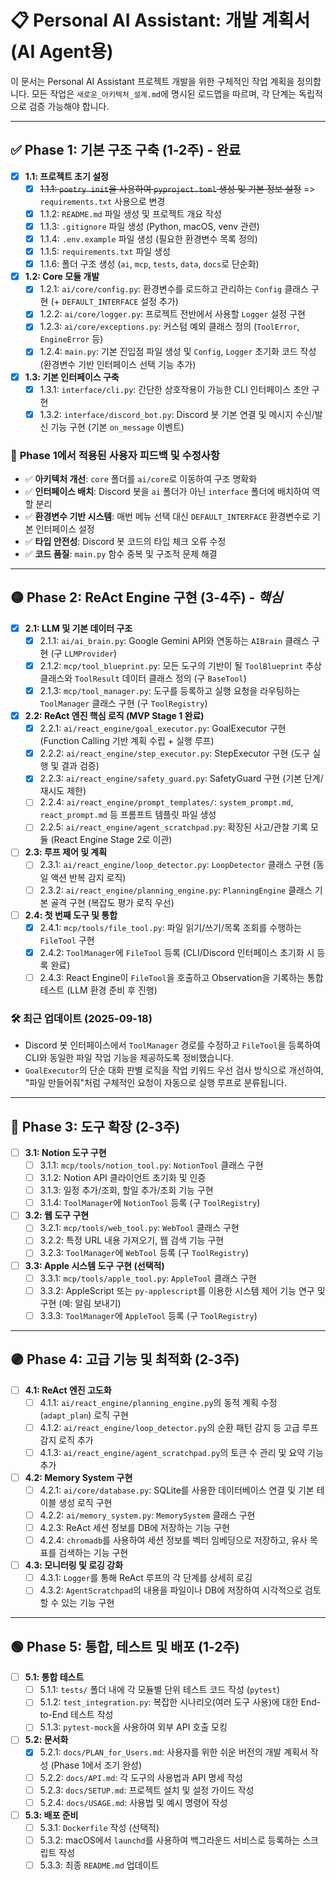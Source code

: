 # 📋 Personal AI Assistant: 개발 계획서 (AI Agent용)

이 문서는 Personal AI Assistant 프로젝트 개발을 위한 구체적인 작업 계획을 정의합니다. 모든 작업은 `새로운_아키텍처_설계.md`에 명시된 로드맵을 따르며, 각 단계는 독립적으로 검증 가능해야 합니다.

---

## ✅ Phase 1: 기본 구조 구축 (1-2주) - **완료**

- [x] **1.1: 프로젝트 초기 설정**
    - [x] ~~1.1.1: `poetry init`을 사용하여 `pyproject.toml` 생성 및 기본 정보 설정~~ => `requirements.txt` 사용으로 변경
    - [x] 1.1.2: `README.md` 파일 생성 및 프로젝트 개요 작성
    - [x] 1.1.3: `.gitignore` 파일 생성 (Python, macOS, venv 관련)
    - [x] 1.1.4: `.env.example` 파일 생성 (필요한 환경변수 목록 정의)
    - [x] 1.1.5: `requirements.txt` 파일 생성
    - [x] 1.1.6: 폴더 구조 생성 (`ai`, `mcp`, `tests`, `data`, `docs`로 단순화)

- [x] **1.2: Core 모듈 개발**
    - [x] 1.2.1: `ai/core/config.py`: 환경변수를 로드하고 관리하는 `Config` 클래스 구현 (+ `DEFAULT_INTERFACE` 설정 추가)
    - [x] 1.2.2: `ai/core/logger.py`: 프로젝트 전반에서 사용할 `Logger` 설정 구현
    - [x] 1.2.3: `ai/core/exceptions.py`: 커스텀 예외 클래스 정의 (`ToolError`, `EngineError` 등)
    - [x] 1.2.4: `main.py`: 기본 진입점 파일 생성 및 `Config`, `Logger` 초기화 코드 작성 (환경변수 기반 인터페이스 선택 기능 추가)

- [x] **1.3: 기본 인터페이스 구축**
    - [x] 1.3.1: `interface/cli.py`: 간단한 상호작용이 가능한 CLI 인터페이스 초안 구현
    - [x] 1.3.2: `interface/discord_bot.py`: Discord 봇 기본 연결 및 메시지 수신/발신 기능 구현 (기본 `on_message` 이벤트)

### 📝 **Phase 1에서 적용된 사용자 피드백 및 수정사항**
- ✅ **아키텍처 개선**: `core` 폴더를 `ai/core`로 이동하여 구조 명확화
- ✅ **인터페이스 배치**: Discord 봇을 `ai` 폴더가 아닌 `interface` 폴더에 배치하여 역할 분리
- ✅ **환경변수 기반 시스템**: 매번 메뉴 선택 대신 `DEFAULT_INTERFACE` 환경변수로 기본 인터페이스 설정
- ✅ **타입 안전성**: Discord 봇 코드의 타입 체크 오류 수정
- ✅ **코드 품질**: `main.py` 함수 중복 및 구조적 문제 해결

---

## 🟡 Phase 2: ReAct Engine 구현 (3-4주) - *핵심*

- [x] **2.1: LLM 및 기본 데이터 구조**
    - [x] 2.1.1: `ai/ai_brain.py`: Google Gemini API와 연동하는 `AIBrain` 클래스 구현 (구 `LLMProvider`)
    - [x] 2.1.2: `mcp/tool_blueprint.py`: 모든 도구의 기반이 될 `ToolBlueprint` 추상 클래스와 `ToolResult` 데이터 클래스 정의 (구 `BaseTool`)
    - [x] 2.1.3: `mcp/tool_manager.py`: 도구를 등록하고 실행 요청을 라우팅하는 `ToolManager` 클래스 구현 (구 `ToolRegistry`)

- [x] **2.2: ReAct 엔진 핵심 로직 (MVP Stage 1 완료)**
    - [x] 2.2.1: `ai/react_engine/goal_executor.py`: GoalExecutor 구현 (Function Calling 기반 계획 수립 + 실행 루프)
    - [x] 2.2.2: `ai/react_engine/step_executor.py`: StepExecutor 구현 (도구 실행 및 결과 검증)
    - [x] 2.2.3: `ai/react_engine/safety_guard.py`: SafetyGuard 구현 (기본 단계/재시도 제한)
    - [ ] 2.2.4: `ai/react_engine/prompt_templates/`: `system_prompt.md`, `react_prompt.md` 등 프롬프트 템플릿 파일 생성
    - [ ] 2.2.5: `ai/react_engine/agent_scratchpad.py`: 확장된 사고/관찰 기록 모듈 (React Engine Stage 2로 이관)

- [ ] **2.3: 루프 제어 및 계획**
    - [ ] 2.3.1: `ai/react_engine/loop_detector.py`: `LoopDetector` 클래스 구현 (동일 액션 반복 감지 로직)
    - [ ] 2.3.2: `ai/react_engine/planning_engine.py`: `PlanningEngine` 클래스 기본 골격 구현 (복잡도 평가 로직 우선)

- [ ] **2.4: 첫 번째 도구 및 통합**
    - [x] 2.4.1: `mcp/tools/file_tool.py`: 파일 읽기/쓰기/목록 조회를 수행하는 `FileTool` 구현
    - [x] 2.4.2: `ToolManager`에 `FileTool` 등록 (CLI/Discord 인터페이스 초기화 시 등록 완료)
    - [ ] 2.4.3: React Engine이 `FileTool`을 호출하고 Observation을 기록하는 통합 테스트 (LLM 환경 준비 후 진행)

### 🛠️ 최근 업데이트 (2025-09-18)
- Discord 봇 인터페이스에서 `ToolManager` 경로를 수정하고 `FileTool`을 등록하여 CLI와 동일한 파일 작업 기능을 제공하도록 정비했습니다.
- `GoalExecutor`의 단순 대화 판별 로직을 작업 키워드 우선 검사 방식으로 개선하여, "파일 만들어줘"처럼 구체적인 요청이 자동으로 실행 루프로 분류됩니다.

---

## 🔵 Phase 3: 도구 확장 (2-3주)

- [ ] **3.1: Notion 도구 구현**
    - [ ] 3.1.1: `mcp/tools/notion_tool.py`: `NotionTool` 클래스 구현
    - [ ] 3.1.2: Notion API 클라이언트 초기화 및 인증
    - [ ] 3.1.3: 일정 추가/조회, 할일 추가/조회 기능 구현
    - [ ] 3.1.4: `ToolManager`에 `NotionTool` 등록 (구 `ToolRegistry`)

- [ ] **3.2: 웹 도구 구현**
    - [ ] 3.2.1: `mcp/tools/web_tool.py`: `WebTool` 클래스 구현
    - [ ] 3.2.2: 특정 URL 내용 가져오기, 웹 검색 기능 구현
    - [ ] 3.2.3: `ToolManager`에 `WebTool` 등록 (구 `ToolRegistry`)

- [ ] **3.3: Apple 시스템 도구 구현 (선택적)**
    - [ ] 3.3.1: `mcp/tools/apple_tool.py`: `AppleTool` 클래스 구현
    - [ ] 3.3.2: AppleScript 또는 `py-applescript`를 이용한 시스템 제어 기능 연구 및 구현 (예: 알림 보내기)
    - [ ] 3.3.3: `ToolManager`에 `AppleTool` 등록 (구 `ToolRegistry`)

---

## 🟣 Phase 4: 고급 기능 및 최적화 (2-3주)

- [ ] **4.1: ReAct 엔진 고도화**
    - [ ] 4.1.1: `ai/react_engine/planning_engine.py`의 동적 계획 수정(`adapt_plan`) 로직 구현
    - [ ] 4.1.2: `ai/react_engine/loop_detector.py`의 순환 패턴 감지 등 고급 루프 감지 로직 추가
    - [ ] 4.1.3: `ai/react_engine/agent_scratchpad.py`의 토큰 수 관리 및 요약 기능 추가

- [ ] **4.2: Memory System 구현**
    - [ ] 4.2.1: `ai/core/database.py`: SQLite를 사용한 데이터베이스 연결 및 기본 테이블 생성 로직 구현
    - [ ] 4.2.2: `ai/memory_system.py`: `MemorySystem` 클래스 구현
    - [ ] 4.2.3: ReAct 세션 정보를 DB에 저장하는 기능 구현
    - [ ] 4.2.4: `chromadb`를 사용하여 세션 정보를 벡터 임베딩으로 저장하고, 유사 목표를 검색하는 기능 구현

- [ ] **4.3: 모니터링 및 로깅 강화**
    - [ ] 4.3.1: `Logger`를 통해 ReAct 루프의 각 단계를 상세히 로깅
    - [ ] 4.3.2: `AgentScratchpad`의 내용을 파일이나 DB에 저장하여 시각적으로 검토할 수 있는 기능 구현

---

## 🟢 Phase 5: 통합, 테스트 및 배포 (1-2주)

- [ ] **5.1: 통합 테스트**
    - [ ] 5.1.1: `tests/` 폴더 내에 각 모듈별 단위 테스트 코드 작성 (`pytest`)
    - [ ] 5.1.2: `test_integration.py`: 복잡한 시나리오(여러 도구 사용)에 대한 End-to-End 테스트 작성
    - [ ] 5.1.3: `pytest-mock`을 사용하여 외부 API 호출 모킹

- [ ] **5.2: 문서화**
    - [x] 5.2.1: `docs/PLAN_for_Users.md`: 사용자를 위한 쉬운 버전의 개발 계획서 작성 (Phase 1에서 조기 완성)
    - [ ] 5.2.2: `docs/API.md`: 각 도구의 사용법과 API 명세 작성
    - [ ] 5.2.3: `docs/SETUP.md`: 프로젝트 설치 및 설정 가이드 작성
    - [ ] 5.2.4: `docs/USAGE.md`: 사용법 및 예시 명령어 작성

- [ ] **5.3: 배포 준비**
    - [ ] 5.3.1: `Dockerfile` 작성 (선택적)
    - [ ] 5.3.2: macOS에서 `launchd`를 사용하여 백그라운드 서비스로 등록하는 스크립트 작성
    - [ ] 5.3.3: 최종 `README.md` 업데이트
